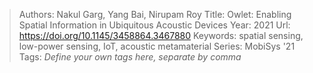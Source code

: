 > Authors: Nakul Garg, Yang Bai, Nirupam Roy
> Title: Owlet: Enabling Spatial Information in Ubiquitous Acoustic Devices
> Year: 2021
> Url: https://doi.org/10.1145/3458864.3467880
> Keywords: spatial sensing, low-power sensing, IoT, acoustic metamaterial
> Series: MobiSys '21
> Tags: *Define your own tags here, separate by comma*